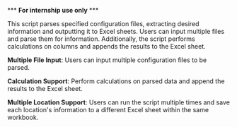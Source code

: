 *** **For internship use only** ***

This script parses specified configuration files, extracting desired information and outputting it to Excel sheets. Users can input multiple files and parse them for information. Additionally, the script performs calculations on columns and appends the results to the Excel sheet.

**Multiple File Input**: Users can input multiple configuration files to be parsed.

**Calculation Support**: Perform calculations on parsed data and append the results to the Excel sheet.

**Multiple Location Support**: Users can run the script multiple times and save each location's information to a different Excel sheet within the same workbook.
